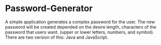 # Password-Generator
A simple application generates a complex password for the user. The new password will be created depended on the desire length, characters of the password that users want. (upper or lower letters, numbers, and symbol). 
There are two version of this: Java and JavaScript.
